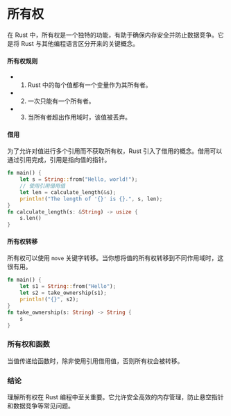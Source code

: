 # 所有权

在 Rust 中，所有权是一个独特的功能，有助于确保内存安全并防止数据竞争。它是将 Rust 与其他编程语言区分开来的关键概念。

#### 所有权规则

- 1. Rust 中的每个值都有一个变量作为其所有者。
- 2. 一次只能有一个所有者。
- 3. 当所有者超出作用域时，该值被丢弃。

#### 借用

为了允许对值进行多个引用而不获取所有权，Rust 引入了借用的概念。借用可以通过引用完成，引用是指向值的指针。

```rust
fn main() {
    let s = String::from("Hello, world!");
    // 使用引用借用值
    let len = calculate_length(&s);
    println!("The length of '{}' is {}.", s, len);
}
fn calculate_length(s: &String) -> usize {
    s.len()
}
```

#### 所有权转移

所有权可以使用 `move` 关键字转移。当你想将值的所有权转移到不同作用域时，这很有用。

```rust
fn main() {
    let s1 = String::from("Hello");
    let s2 = take_ownership(s1);
    println!("{}", s2);
}
fn take_ownership(s: String) -> String {
    s
}
```

### 所有权和函数

当值传递给函数时，除非使用引用借用值，否则所有权会被转移。

### 结论

理解所有权在 Rust 编程中至关重要。它允许安全高效的内存管理，防止悬空指针和数据竞争等常见问题。

